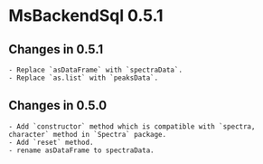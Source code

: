 # MsBackendSql 0.5.1


## Changes in 0.5.1  
    - Replace `asDataFrame` with `spectraData`.  
    - Replace `as.list` with `peaksData`.  
    
## Changes in 0.5.0  
    - Add `constructor` method which is compatible with `spectra, character` method in `Spectra` package.  
    - Add `reset` method.  
	- rename asDataFrame to spectraData. 
